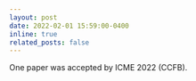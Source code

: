 ```yaml
---
layout: post
date: 2022-02-01 15:59:00-0400
inline: true
related_posts: false
---
```


One paper was accepted by ICME 2022 (CCFB).
